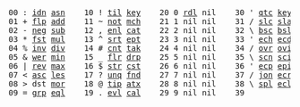 <pre>
00 : <a href="../../blob/master/k.go#L595">idn</a> <a href="../../blob/master/k.go#L2792">asn</a>    10 ! <a href="../../blob/master/k.go#L826">til</a> <a href="../../blob/master/k.go#L1540">key</a>    20 0 <a href="../../blob/master/k.go#L2536">rdl</a> nil    30 ' <a href="../../blob/master/k.go#L2165">qtc</a> <a href="../../blob/master/k.go#L1540">key</a>    40 exi  exit  90 ... in    
01 + <a href="../../blob/master/k.go#L596">flp</a> <a href="../../blob/master/k.go#L1500">add</a>    11 ~ <a href="../../blob/master/k.go#L866">not</a> <a href="../../blob/master/k.go#L1574">mch</a>    21 1 nil nil    31 / <a href="../../blob/master/k.go#L2166">slc</a> <a href="../../blob/master/k.go#L2156">sla</a>    41            91 ... within
02 - <a href="../../blob/master/k.go#L675">neg</a> <a href="../../blob/master/k.go#L1501">sub</a>    12 , <a href="../../blob/master/k.go#L892">enl</a> <a href="../../blob/master/k.go#L1619">cat</a>    22 2 nil nil    32 \ <a href="../../blob/master/k.go#L2167">bsc</a> <a href="../../blob/master/k.go#L2164">bsl</a>    42            92 <a href="../../blob/master/k.go#L2694">bin</a>       
03 * <a href="../../blob/master/k.go#L678">fst</a> <a href="../../blob/master/k.go#L1502">mul</a>    13 ^ <a href="../../blob/master/k.go#L910">srt</a> <a href="../../blob/master/k.go#L1697">ept</a>    23 3 nil nil    33 ' <a href="../../blob/master/k.go#L2174">ech</a> <a href="../../blob/master/k.go#L2191">ecd</a>    43            93 ... like  
04 % <a href="../../blob/master/k.go#L719">inv</a> <a href="../../blob/master/k.go#L1503">div</a>    14 # <a href="../../blob/master/k.go#L911">cnt</a> <a href="../../blob/master/k.go#L1723">tak</a>    24 4 nil nil    34 / <a href="../../blob/master/k.go#L2288">ovr</a> <a href="../../blob/master/k.go#L2386">ovi</a>    44            94 <a href="../../blob/master/k.go#L3023">del</a>       
05 & <a href="../../blob/master/k.go#L722">wer</a> <a href="../../blob/master/k.go#L1504">min</a>    15 _ <a href="../../blob/master/k.go#L919">flr</a> <a href="../../blob/master/k.go#L1785">drp</a>    25 5 nil nil    35 \ <a href="../../blob/master/k.go#L2314">scn</a> <a href="../../blob/master/k.go#L2419">sci</a>    45            95           
06 | <a href="../../blob/master/k.go#L746">rev</a> <a href="../../blob/master/k.go#L1505">max</a>    16 $ <a href="../../blob/master/k.go#L928">str</a> <a href="../../blob/master/k.go#L1859">cst</a>    26 6 nil nil    36 ' <a href="../../blob/master/k.go#L2211">ecp</a> <a href="../../blob/master/k.go#L2240">epi</a>    46            96           
07 < <a href="../../blob/master/k.go#L777">asc</a> <a href="../../blob/master/k.go#L1506">les</a>    17 ? <a href="../../blob/master/k.go#L993">unq</a> <a href="../../blob/master/k.go#L1882">fnd</a>    27 7 nil nil    37 / <a href="../../blob/master/k.go#L2643">jon</a> <a href="../../blob/master/k.go#L2260">ecr</a>    47            97           
08 > dst <a href="../../blob/master/k.go#L1507">mor</a>    18 @ <a href="../../blob/master/k.go#L1025">tip</a> <a href="../../blob/master/k.go#L1905">atx</a>    28 8 nil nil    38 \ <a href="../../blob/master/k.go#L2610">spl</a> <a href="../../blob/master/k.go#L2274">ecl</a>    48            98           
09 = <a href="../../blob/master/k.go#L793">grp</a> <a href="../../blob/master/k.go#L1508">eql</a>    19 . <a href="../../blob/master/k.go#L1035">evl</a> <a href="../../blob/master/k.go#L2012">cal</a>    29 9 nil nil    39              49            99          
</pre>
